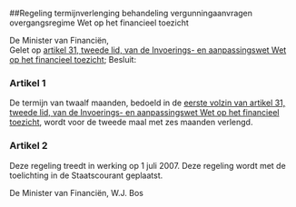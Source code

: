 <meta http-equiv='Content-Type' content='text/html; charset=utf-8' />

##Regeling termijnverlenging behandeling vergunningaanvragen overgangsregime Wet op het financieel toezicht

De Minister van Financiën,  
Gelet op [artikel 31, tweede lid, van de Invoerings- en aanpassingswet Wet op het financieel toezicht](../../../../../../../../wet/invoerings-/en/aanpassingswet/wet/op/het/financieel/toezicht/BWBR0020616/README.md);
Besluit:    

### Artikel  1  

De termijn van twaalf maanden, bedoeld in de [eerste volzin van artikel 31, tweede lid, van de Invoerings- en aanpassingswet Wet op het financieel toezicht](../../../../../../../../wet/invoerings-/en/aanpassingswet/wet/op/het/financieel/toezicht/BWBR0020616/README.md), wordt voor de tweede maal met zes maanden verlengd. 

### Artikel  2  

Deze regeling treedt in werking op 1 juli 2007. 
Deze regeling wordt met de toelichting in de Staatscourant geplaatst.  

De 
Minister van Financiën, 
W.J. Bos     
